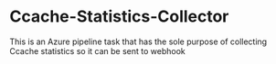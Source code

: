 # Ccache-Statistics-Collector
This is an Azure pipeline task that has the sole purpose of collecting Ccache statistics so it can be sent to webhook 
